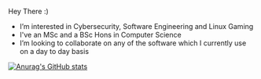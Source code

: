 Hey There :)
- I’m interested in Cybersecurity, Software Engineering and Linux Gaming
- I've an MSc and a BSc Hons in Computer Science
- I’m looking to collaborate on any of the software which I currently use on a day to day basis

[![Anurag's GitHub stats](https://github-readme-stats.vercel.app/api?username=PussInScreen)](https://github.com/anuraghazra/github-readme-stats)
